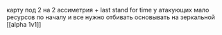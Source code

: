 карту под 2 на 2 ассиметрия + last stand for time у атакующих мало ресурсов по началу и все нужно отбивать основывать на зеркальной [[alpha 1v1]]